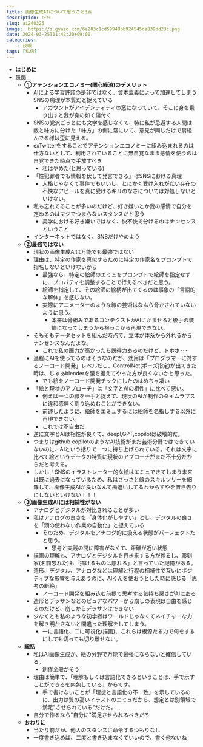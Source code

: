```yaml
---
title: 画像生成AIについて思うこと3点
description: ｴｰｱｲ
slug: ai240325
image:  https://i.gyazo.com/6a203c1cd59940bb924545da839dd23c.png
date: 2024-03-25T11:42:20+09:00
categories:
    - 夜報
tags: [私信]
---
```

- **はじめに**
- 愚痴
  - **①アテンションエコノミー(関心経済)のデメリット**
    - AIによる学習許諾の是非ではなく、資本主義によって加速してしまうSNSの病理が本質だと捉えている
      - アカウントがアイデンティティの窓になっていて、そこに身を乗り出すと我が身の如く傷付く
    - SNSの党派ごっとにも文学を感じなくて、特に私が忌避する人間は敵と味方に分けた「味方」の側に常にいて、意見が同じだけで肩組んでる様は歪に見える。
    - exTwitterをすることでアテンションエコノミーに組み込まれるのは仕方ないとして、利用されていることに無自覚なまま感情を使うのは自覚できた時点で手放すべき
      - 私はやめた(と思っている)
    - 「性犯罪者でも情報を伏して発言できる」はSNSにおける真理
      - 人格じゃなくて事件でもいいし、とにかく受け入れがたい存在の不快なアピールを真に受けるキリのなさについては対処しないといけない。
    - 私も忘れてることが多いのだけど、好き嫌いとか我の感情で自分を定めるのはマジでつまらないスタンスだと思う
      - 美学における好き嫌いではなく、快不快で分けるのはナンセンスということ
    - インターネットではなく、SNSだけやめよう
  - **②最強ではない**
    - 現状の画像生成AIは万能でも最強ではない
    - 理由は、特定の作家を真似するために特定の作家名をプロンプトで指名しないといけないから
      - 最強なら、特定の絵師のエミュをプロンプトで絵師を指定せずに、プロパティを調整することで行えるべきだと思う。
      - 絵師を指定して、その絵師の絵柄が出てくるのは事象の「言語的な解体」を感じない。
      - 実際にアニメーターのような線の芸術はなんら脅かされていないように思う。
        - 本来は骨組みであるコンテクストがAIにかませると後手の装飾になってしまうから根っこから再現できない。
    - そもそもデータセットを組んだ時点で、立体が体系から外れるからナンセンスなんだよな。
      - これで私の画力が高かったら説得力あるのだけど、トホホ･･･
    - 過程にAIを使ってるのはそうなのだが、効用は「プログラマーに対するノーコード開発」レベルだし、ControlNet(ポーズ指定)が出てきた時は、じゃあblenderを腰を据えてやった方が良くないかと思った。
      - でも絵をノーコード開発チックにしたのはめちゃ凄い
    - 「絵と現状のアプローチ」は「文字とAIの相性」に比べて悪い。
      - 例えば一つの線を一手と捉えて、現状のAIが制作のタイムラプスに違和感無く割り込めむことができない。
      - 前述したように、絵師をエミュするには絵師を名指しする以外に再現できない。
      - これでは不自由だ
    - 逆に文字とAIは相性が良くて、deepl,GPT,copilotは破壊的だ。
    - つまりはgithub copilotのようなAI技術がまだ芸術分野ではできていないのに、AIという括りで一つに持ち上げられている。それは文字に比べて絵というデータの特質に現状のアプローチがまだ不十分だからだと考える。
    - しかし！SNSのイラストレーター的な絵はエミュできてしまう未来は既に過去になっているため、私はさっさと線のスキルツリーを網羅して、画像生成AIが良いなんて勘違いしてるわからずやを置き去りにしないといけない！！！
  - **③画像生成AIには相補性がない**
    - アナログとデジタルが対比されることが多い
    - 私はアナログの良さを「身体化がしやすい」とし、デジタルの良さを「頭の使わない作業の自動化」と捉えている
      - そのため、デジタルをアナログ的に扱える状態がパーフェクトだと思う。
        - 思考と実践の間に障害がなくて、距離が近い状態
    - 描画の理解も、アナログとデジタルを行き来する方が捗るし、彫刻家(名前忘れた)も「描けるものは彫れる」と言っていた記憶がある。
    - 造形、デジタル、アナログなどは理解と行程の相補性で互いにポジティブな影響を与えあうのに、AIくんを使おうとした時に感じる「思考の断絶」
      - ノーコード開発を組み込む前提で思考する気持ち悪さがAIにある
    - 造形とデッサンなどのピュアなパワーから崩しの表現は自由を感じるのだけど、崩しからデッサンはできない
    - 少なくとも私のような初学者はワールドじゃなくてネイチャーな力を解き明かさないと間違った理解をしてしまう。
      - 一に言語化、二に可視化(描画)、これらは根源たる力で何をするにしても切っても切り離せない。
  - **総括**
    - 私はAI画像生成が、絵の分野で万能で最強にならないと確信している。
      - 創作全般がそう
    - 理由は簡単で、「理解もしくは言語化できるということは、手で示すことができるを内包している」からです。
      - 手で書けないことが「理想と言語化の不一致」を示しているのに、出力は質の高いイラストのエミュだから、想定とは別領域で満足"させられている"だけだ。
    - 自分で作るなら"自分に"満足させられるべきだろ
  - **おわりに**
    - 当たり前だが、他人のスタンスに命令するつもりなし
    - 一度書き込めば、二度と書き込まなくていいので、書く他ないね
